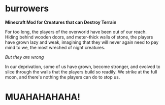 burrowers
=========

**Minecraft Mod for Creatures that can Destroy Terrain**

For too long, the players of the overworld have been out of our reach.  Hiding behind wooden doors, and meter-thick walls of stone, the players have grown lazy and weak, imagining that they will never again need to pay mind to we, the most wreched of night creatures.

*But they are wrong*

In our deprivation, some of us have grown, become stronger, and evolved to slice through the walls that the players build so readily.  We strike at the full moon, and there's nothing the players can do to stop us.

MUAHAHAHAHA!
============

